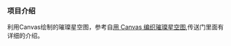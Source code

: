 ### 项目介绍
利用Canvas绘制的璀璨星空图，参考自[用 Canvas 编织璀璨星空图](https://mp.weixin.qq.com/s/TQDFyhassZ4y_tdnww9uGA),传送门里面有详细的介绍。
